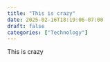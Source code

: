```yaml
---
title: "This is crazy"
date: 2025-02-16T18:19:06-07:00
draft: false
categories: ["Technology"]
---
```


This is crazy
